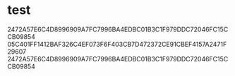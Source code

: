 # test
2472A57E6C4D8996909A7FC7996BA4EDBC01B3C1F979DDC72046FC15CCB09854
05C401FF1412BAF326C4EF073F6F403CB7D472372CE91CBEF4157A2471F29607
2472A57E6C4D8996909A7FC7996BA4EDBC01B3C1F979DDC72046FC15CCB09854
